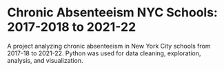 # Chronic Absenteeism NYC Schools: 2017-2018 to 2021-22
A project analyzing chronic absenteeism in New York City schools from 2017-18 to 2021-22. Python was used for data cleaning, exploration, analysis, and visualization. 
